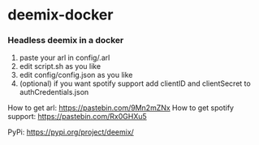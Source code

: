 # deemix-docker
### Headless deemix in a docker

1. paste your arl in config/.arl
2. edit script.sh as you like
3. edit config/config.json as you like
4. (optional) if you want spotify support add clientID and clientSecret to authCredentials.json

How to get arl: https://pastebin.com/9Mn2mZNx
How to get spotify support: https://pastebin.com/Rx0GHXu5

PyPi: https://pypi.org/project/deemix/
